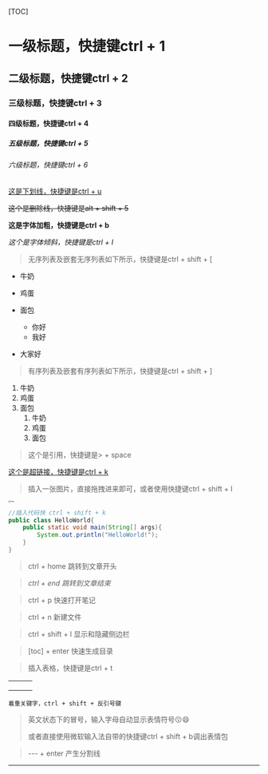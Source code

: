 [TOC]



# 一级标题，快捷键ctrl + 1

## 二级标题，快捷键ctrl  + 2

### 三级标题，快捷键ctrl + 3

#### 四级标题，快捷键ctrl + 4

##### 五级标题，快捷键ctrl + 5

###### 六级标题，快捷键ctrl + 6

<u>这是下划线，快捷键是ctrl + u</u>

~~这个是删除线，快捷键是alt + shift + 5~~

**这是字体加粗，快捷键是ctrl + b**

*这个是字体倾斜，快捷键是ctrl + I*

> 无序列表及嵌套无序列表如下所示，快捷键是ctrl + shift + [

- 牛奶

- 鸡蛋

- 面包

  - 你好
  - 我好
- 大家好

> 有序列表及嵌套有序列表如下所示，快捷键是ctrl + shift + ]

1. 牛奶
2. 鸡蛋
3. 面包
   1. 牛奶
   2. 鸡蛋
   3. 面包

>  这个是引用，快捷键是> + space

[ 这个是超链接，快捷键是ctrl + k](http://www.justlive.vip/blog/article/details/10390) 

> 插入一张图片，直接拖拽进来即可，或者使用快捷键ctrl + shift + I 

<img src="C:\Users\Li\Desktop\timg.jpg" alt="timg" style="zoom: 25%;" />



```java
//插入代码快 ctrl + shift + k
public class HelloWorld{
    public static void main(String[] args){
        System.out.println("HelloWorld!");
    }
}
```

> ctrl + home 跳转到文章开头

> *ctrl + end 跳转到文章结束*

> ctrl + p 快速打开笔记

> ctrl + n 新建文件

> ctrl + shift + l 显示和隐藏侧边栏

> [toc] + enter 快速生成目录

> 插入表格，快捷键是ctrl + t

|      |      |      |
| ---- | ---- | ---- |
|      |      |      |
|      |      |      |
|      |      |      |

`着重关键字，ctrl + shift + 反引号键`

> 英文状态下的冒号，输入字母自动显示表情符号:kissing::smile:
>
> 或者直接使用微软输入法自带的快捷键ctrl + shift + b调出表情包

> --- + enter 产生分割线

---



